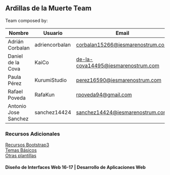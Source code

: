 ## Ardillas de la Muerte Team

Team composed by:  

Nombre  | Usuario | Email |
|-------|---------|-------|
Adrián Corbalan | adriencorbalan | corbalan15266@iesmarenostrum.com |
Daniel de la Cova | KaiCo | de-la-cova14495@iesmarenostrum.com |
Paula Pérez | KurumiStudio | perez16590@iesmarenostrum.com |
Rafael Poveda | RafaKun | rpoveda94@gmail.com |
Antonio Jose Sanchez | sanchez14424 | sanchez14424@iesmarenostrum.com |

### Recursos Adicionales
[Recursos Bootstrap3](http://librosweb.es/libro/bootstrap_3)  
[Temas Básicos](http://bootswatch.com)  
[Otras plantillas](https://startbootstrap.com)  

#### Diseño de Interfaces Web 16-17 | Desarrollo de Aplicaciones Web
